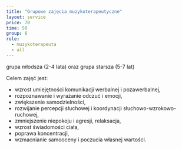 ```yaml
---
title: "Grupowe zajęcia muzykoterapeutyczne"
layout: service
price: 70
time: 50
group: 6
role:
  - muzykoterapeuta
  - all
---
```


grupa młodsza (2-4 lata) oraz grupa starsza (5-7 lat)

Celem zajęć jest:
- wzrost umiejętności komunikacji werbalnej i pozawerbalnej,
- rozpoznawanie i wyrażanie odczuć i emocji,
- zwiększenie samodzielności,
- rozwijanie  percepcji słuchowej i koordynacji słuchowo-wzrokowo-ruchowej,
- zmniejszenie niepokoju i agresji, relaksacja,
- wzrost świadomości ciała,
- poprawa koncentracji,
- wzmacnianie samooceny i poczucia własnej wartości.
